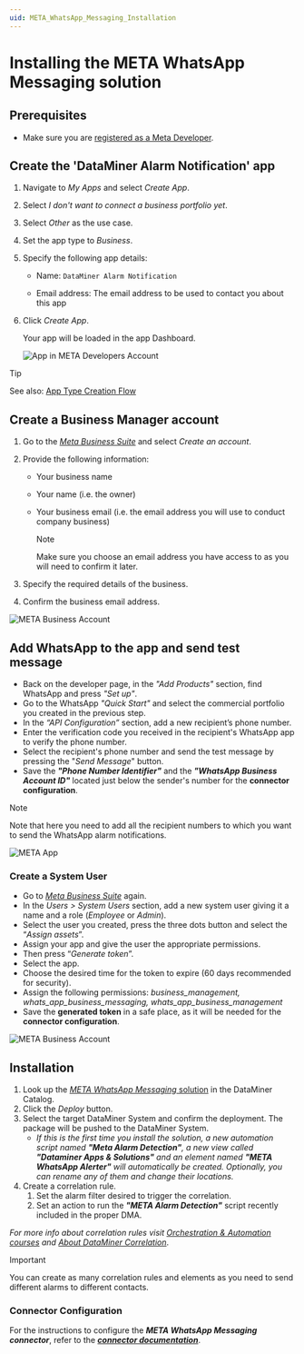 ```yaml
---
uid: META_WhatsApp_Messaging_Installation
---
```


# Installing the META WhatsApp Messaging solution

## Prerequisites

- Make sure you are [registered as a Meta Developer](https://developers.facebook.com/docs/development/register).

## Create the 'DataMiner Alarm Notification' app

1. Navigate to *My Apps* and select *Create App*.

1. Select *I don't want to connect a business portfolio yet*.

1. Select *Other* as the use case.

1. Set the app type to *Business*.

1. Specify the following app details:

     - Name: `DataMiner Alarm Notification`

     - Email address: The email address to be used to contact you about this app

1. Click *Create App*.

   Your app will be loaded in the app Dashboard.

   ![App in META Developers Account](~/user-guide/images/META_WhatsApp_Messaging_MetaRegister.png)

> [!TIP]
> See also: [App Type Creation Flow](https://developers.facebook.com/docs/development/create-an-app/other-app-types)

## Create a Business Manager account

1. Go to the [*Meta Business Suite*](https://business.facebook.com/) and select *Create an account*.

1. Provide the following information:

   - Your business name

   - Your name (i.e. the owner)

   - Your business email (i.e. the email address you will use to conduct company business)

     > [!NOTE]
     > Make sure you choose an email address you have access to as you will need to confirm it later.

1. Specify the required details of the business.

1. Confirm the business email address.

![META Business Account](~/user-guide/images/META_WhatsApp_Messaging_BusinessAccount.png)

## Add WhatsApp to the app and send test message

- Back on the developer page, in the *"Add Products"* section, find WhatsApp and press *"Set up"*.
- Go to the WhatsApp *"Quick Start"* and select the commercial portfolio you created in the previous step.
- In the *“API Configuration”* section, add a new recipient’s phone number.
- Enter the verification code you received in the recipient's WhatsApp app to verify the phone number.
- Select the recipient's phone number and send the test message by pressing the "*Send Message*" button.
- Save the ***"Phone Number Identifier"*** and the ***"WhatsApp Business Account ID"*** located just below the sender's number for the **connector configuration**.

> [!NOTE]
> Note that here you need to add all the recipient numbers to which you want to send the WhatsApp alarm notifications.

![META App](~/user-guide/images/META_WhatsApp_Messaging_MetaApp.png)

### Create a System User

- Go to [*Meta Business Suite*](https://business.facebook.com/) again.
- In the *Users > System Users* section, add a new system user giving it a name and a role (*Employee* or *Admin*).
- Select the user you created, press the three dots button and select the “*Assign assets*”.
- Assign your app and give the user the appropriate permissions.
- Then press “*Generate token*”.
- Select the app.
- Choose the desired time for the token to expire (60 days recommended for security).
- Assign the following permissions: *business_management, whats_app_business_messaging, whats_app_business_management*
- Save the **generated token** in a safe place, as it will be needed for the **connector configuration**.

![META Business Account](~/user-guide/images/META_WhatsApp_Messaging_UserToken.png)

## Installation

1. Look up the [*META WhatsApp Messaging* solution](https://catalog.dataminer.services/details/909de004-7a8f-43bd-b40c-824051fe3fe1) in the DataMiner Catalog.
1. Click the *Deploy* button.
1. Select the target DataMiner System and confirm the deployment. The package will be pushed to the DataMiner System.
    - *If this is the first time you install the solution, a new automation script named **"Meta Alarm Detection"**, a new view called **"Dataminer Apps & Solutions"** and an element named **"META WhatsApp Alerter"** will automatically be created. Optionally, you can rename any of them and change their locations.*
1. Create a correlation rule.
    1. Set the alarm filter desired to trigger the correlation.
    1. Set an action to run the ***"META Alarm Detection"*** script recently included in the proper DMA.

*For more info about correlation rules visit [Orchestration & Automation courses](https://community.dataminer.services/learning/courses/orchestration-automation/) and [About DataMiner Correlation](https://docs.dataminer.services/user-guide/Advanced_Modules/Correlation/About_DMS_Correlation.html)*.

> [!IMPORTANT]
> You can create as many correlation rules and elements as you need to send different alarms to different contacts.

### Connector Configuration

For the instructions to configure the ***META WhatsApp Messaging connector***, refer to the [***connector documentation***](https://docs.dataminer.services/connector/doc/META_WhatsApp_Messaging.html).
